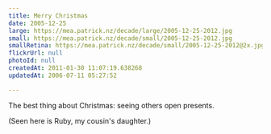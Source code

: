 ```yaml
---
title: Merry Christmas
date: 2005-12-25
large: https://mea.patrick.nz/decade/large/2005-12-25-2012.jpg
small: https://mea.patrick.nz/decade/small/2005-12-25-2012.jpg
smallRetina: https://mea.patrick.nz/decade/small/2005-12-25-2012@2x.jpg
flickrUrl: null
photoId: null
createdAt: 2011-01-30 11:07:19.638268
updatedAt: 2006-07-11 05:27:52

---
```

The best thing about Christmas: seeing others open presents.

(Seen here is Ruby, my cousin's daughter.)
